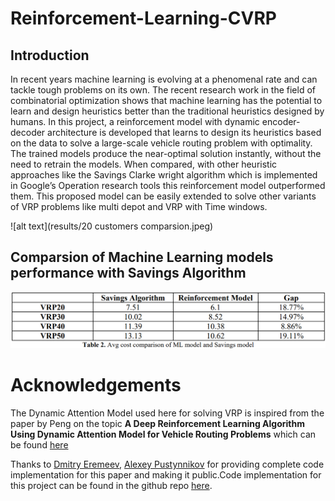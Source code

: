 # Reinforcement-Learning-CVRP
## Introduction
In recent years machine learning is evolving at a phenomenal rate and can tackle tough problems on its own. The recent research work in the field of combinatorial optimization shows that machine learning has the potential to learn and design heuristics better than the traditional heuristics designed by humans. In this project, a reinforcement model with dynamic encoder-decoder architecture is developed that learns to design its heuristics based on the data to solve a large-scale
vehicle routing problem with optimality. The trained models produce the near-optimal solution instantly, without the need to retrain the models. When compared, with other heuristic approaches like the Savings Clarke wright algorithm which is implemented in Google’s Operation research tools this reinforcement model outperformed them. This proposed model can be easily extended to solve other variants of VRP problems like multi depot and VRP with Time windows.

![alt text](results/20 customers comparsion.jpeg)
## Comparsion of Machine Learning models performance with  Savings Algorithm
![alt text](results/Comparsion.png)

# Acknowledgements
The Dynamic Attention Model used here for solving VRP is inspired from the paper by Peng on the topic **A Deep Reinforcement Learning Algorithm Using Dynamic Attention Model for Vehicle Routing Problems** which can be found [here](https://arxiv.org/abs/2002.03282)

Thanks to [Dmitry Eremeev](https://github.com/d-eremeev/), [Alexey Pustynnikov](https://github.com/alexeypustynnikov) for providing complete code implementation for this paper and making it public.Code implementation for this project can be found in the github repo [here](https://github.com/d-eremeev/ADM-VRP).
